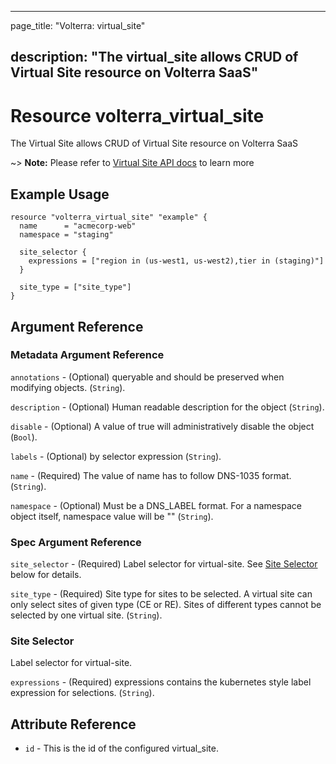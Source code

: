 ---

page_title: "Volterra: virtual_site"

description: "The virtual_site allows CRUD of Virtual Site resource on Volterra SaaS"
-------------------------------------------------------------------------------------

Resource volterra_virtual_site
==============================

The Virtual Site allows CRUD of Virtual Site resource on Volterra SaaS

~> **Note:** Please refer to [Virtual Site API docs](https://volterra.io/docs/api/virtual-site) to learn more

Example Usage
-------------

```hcl
resource "volterra_virtual_site" "example" {
  name      = "acmecorp-web"
  namespace = "staging"

  site_selector {
    expressions = ["region in (us-west1, us-west2),tier in (staging)"]
  }

  site_type = ["site_type"]
}

```

Argument Reference
------------------

### Metadata Argument Reference

`annotations` - (Optional) queryable and should be preserved when modifying objects. (`String`).

`description` - (Optional) Human readable description for the object (`String`).

`disable` - (Optional) A value of true will administratively disable the object (`Bool`).

`labels` - (Optional) by selector expression (`String`).

`name` - (Required) The value of name has to follow DNS-1035 format. (`String`).

`namespace` - (Optional) Must be a DNS_LABEL format. For a namespace object itself, namespace value will be "" (`String`).

### Spec Argument Reference

`site_selector` - (Required) Label selector for virtual-site. See [Site Selector ](#site-selector) below for details.

`site_type` - (Required) Site type for sites to be selected. A virtual site can only select sites of given type (CE or RE). Sites of different types cannot be selected by one virtual site. (`String`).

### Site Selector

Label selector for virtual-site.

`expressions` - (Required) expressions contains the kubernetes style label expression for selections. (`String`).

Attribute Reference
-------------------

-	`id` - This is the id of the configured virtual_site.
